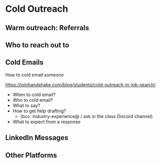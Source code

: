 # Cold Outreach

## Warm outreach: Referrals


## Who to reach out to


## Cold Emails
How to cold email someone 

https://joinhandshake.com/blog/students/cold-outreach-in-job-search/

- When to cold email?
- Who to cold email?
- What to say?
- How to get help drafting?
  - (bcc: industry-experience@ / ask in the class Discord channel)
- What to expect from a response

## LinkedIn Messages

## Other Platforms


